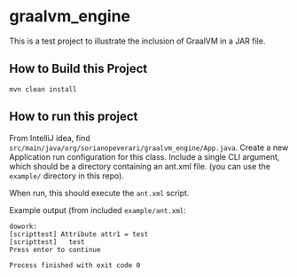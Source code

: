 # graalvm_engine

This is a test project to illustrate the inclusion of GraalVM in a JAR file. 

## How to Build this Project

```
mvn clean install
```

## How to run this project

From IntelliJ idea, find `src/main/java/org/sorianopeverari/graalvm_engine/App.java`. Create a new Application run configuration for this class. Include a single CLI argument, which should be a directory containing an ant.xml file. (you can use the `example/` directory in this repo).

When run, this should execute the `ant.xml` script.

Example output (from included `example/ant.xml`:
```
dowork:
[scripttest] Attribute attr1 = test 
[scripttest]   test
Press enter to continue

Process finished with exit code 0
``` 
